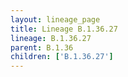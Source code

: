 ```yaml
---
layout: lineage_page
title: Lineage B.1.36.27
lineage: B.1.36.27
parent: B.1.36
children: ['B.1.36.27']
---
```

